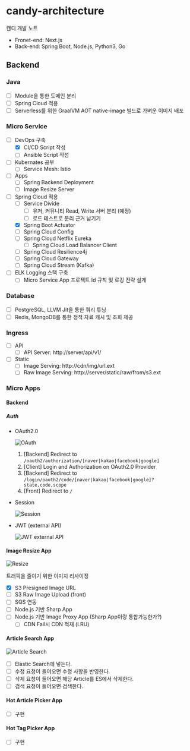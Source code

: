 # candy-architecture

캔디 개발 노트

 - Fronet-end: Next.js
 - Back-end: Spring Boot, Node.js, Python3, Go

## Backend

### Java

 - [ ] Module을 통한 도메인 분리
 - [ ] Spring Cloud 적용
 - [ ] Serverless를 위한 GraalVM AOT native-image 빌드로 가벼운 이미지 배포

### Micro Service

 - [ ] DevOps 구축
   - [x] CI/CD Script 작성
   - [ ] Ansible Script 작성
   
 - [ ] Kubernates 공부
   - [ ] Service Mesh: Istio
   
 - [ ] Apps
   - [ ] Spring Backend Deployment
   - [ ] Image Resize Server
   
 - [ ] Spring Cloud 적용
   - [ ] Service Divide
     - [ ] 유저, 커뮤니티 Read, Write 서버 분리 (예정)
     - [ ] 로드 테스트로 분리 근거 남기기
   - [x] Spring Boot Actuator
   - [ ] Spring Cloud Config
   - [ ] Spring Cloud Netflix Eureka
     - [ ] Spring Cloud Load Balancer Client
   - [ ] Spring Cloud Resilience4j
   - [ ] Spring Cloud Gateway
   - [ ] Spring Cloud Stream (Kafka)
   
 - [ ] ELK Logging 스택 구축
   - [ ] Micro Service App 프로젝트 Id 규칙 및 로깅 전략 설계

### Database

 - [ ] PostgreSQL, LLVM Jit을 통한 쿼리 튜닝
 - [ ] Redis, MongoDB를 통한 정적 자료 캐시 및 조회 제공
 
### Ingress

 - [ ] API
   - [ ] API Server: http://server/api/v1/
 - [ ] Static
   - [ ] Image Serving: http://cdn/img/url.ext
   - [ ] Raw Image Serving: http://server/static/raw/from/s3.ext
 
### Micro Apps

#### Backend

##### Auth

- OAuth2.0
  
  ![OAuth](https://user-images.githubusercontent.com/9719650/177562962-981d31e6-545c-4e57-9847-b1fed46bcd7e.jpg)
  
  1. [Backend] Redirect to `/oauth2/authorization/[naver|kakao|facebook|google]`
  2. [Client] Login and Authorization on OAuth2.0 Provider
  3. [Backend] Redirect to `/login/oauth2/code/[naver|kakao|facebook|google]?state,code,scope`
  4. [Front] Redirect to `/` 

- Session

  ![Session](https://user-images.githubusercontent.com/9719650/177559067-63c704a6-502b-4047-a32d-db8f56b50a0b.jpg)
  
- JWT (external API)

  ![JWT external API](https://user-images.githubusercontent.com/9719650/177564783-10bcaf31-cb92-4ffc-9d82-f9ebbd00bc6e.jpg)

#### Image Resize App

![Resize](https://user-images.githubusercontent.com/9719650/177554309-a15826a2-cfe1-40f8-bf1c-97ed5605c1d4.jpg)

트래픽을 줄이기 위한 이미지 리사이징

 - [x] S3 Presigned Image URL
 - [ ] S3 Raw Image Upload (front)
 - [ ] SQS 연동
 - [ ] Node.js 기반 Sharp App
 - [ ] Node.js 기반 Image Proxy App (Sharp App이랑 통합가능한가?)
   - [ ] CDN Fail시 CDN 적재 (LRU)

#### Article Search App

![Article Search](https://user-images.githubusercontent.com/9719650/178878037-7cbd0337-ddab-4537-950c-17bb6e12f909.png)

 - [ ] Elastic Search에 넣는다.
 - [ ] 수정 요청이 들어오면 수정 사항을 반영한다.
 - [ ] 삭제 요청이 들어오면 해당 Article를 ES에서 삭제한다.
 - [ ] 검색 요청이 들어오면 검색한다.

#### Hot Article Picker App

 - [ ] 구현 

#### Hot Tag Picker App

 - [ ] 구현 
